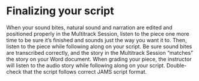 # Finalizing your script

When your sound bites, natural sound and narration are edited and positioned properly in the Multitrack Session, listen to the piece one more time to be sure it’s finished and sounds just the way you want it to. Then, listen to the piece while following along on your script. Be sure sound bites are transcribed correctly, and the story in the Multitrack Session “matches” the story on your Word document. When grading your piece, the instructor will listen to the audio story while following along on your script. Double-check that the script follows correct JAMS script format.